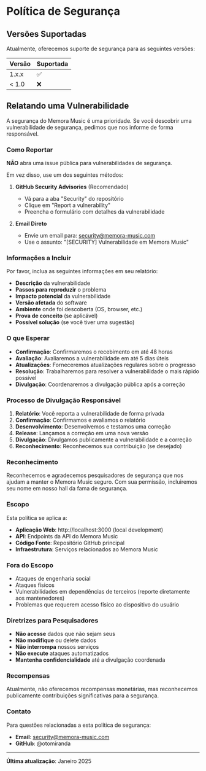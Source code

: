 # Política de Segurança

## Versões Suportadas

Atualmente, oferecemos suporte de segurança para as seguintes versões:

| Versão | Suportada          |
| ------ | ------------------ |
| 1.x.x  | :white_check_mark: |
| < 1.0  | :x:                |

## Relatando uma Vulnerabilidade

A segurança do Memora Music é uma prioridade. Se você descobrir uma vulnerabilidade de segurança, pedimos que nos informe de forma responsável.

### Como Reportar

**NÃO** abra uma issue pública para vulnerabilidades de segurança.

Em vez disso, use um dos seguintes métodos:

1. **GitHub Security Advisories** (Recomendado)
   - Vá para a aba "Security" do repositório
   - Clique em "Report a vulnerability"
   - Preencha o formulário com detalhes da vulnerabilidade

2. **Email Direto**
   - Envie um email para: security@memora-music.com
   - Use o assunto: "[SECURITY] Vulnerabilidade em Memora Music"

### Informações a Incluir

Por favor, inclua as seguintes informações em seu relatório:

- **Descrição** da vulnerabilidade
- **Passos para reproduzir** o problema
- **Impacto potencial** da vulnerabilidade
- **Versão afetada** do software
- **Ambiente** onde foi descoberta (OS, browser, etc.)
- **Prova de conceito** (se aplicável)
- **Possível solução** (se você tiver uma sugestão)

### O que Esperar

- **Confirmação**: Confirmaremos o recebimento em até 48 horas
- **Avaliação**: Avaliaremos a vulnerabilidade em até 5 dias úteis
- **Atualizações**: Forneceremos atualizações regulares sobre o progresso
- **Resolução**: Trabalharemos para resolver a vulnerabilidade o mais rápido possível
- **Divulgação**: Coordenaremos a divulgação pública após a correção

### Processo de Divulgação Responsável

1. **Relatório**: Você reporta a vulnerabilidade de forma privada
2. **Confirmação**: Confirmamos e avaliamos o relatório
3. **Desenvolvimento**: Desenvolvemos e testamos uma correção
4. **Release**: Lançamos a correção em uma nova versão
5. **Divulgação**: Divulgamos publicamente a vulnerabilidade e a correção
6. **Reconhecimento**: Reconhecemos sua contribuição (se desejado)

### Reconhecimento

Reconhecemos e agradecemos pesquisadores de segurança que nos ajudam a manter o Memora Music seguro. Com sua permissão, incluiremos seu nome em nosso hall da fama de segurança.

### Escopo

Esta política se aplica a:

- **Aplicação Web**: http://localhost:3000 (local development)
- **API**: Endpoints da API do Memora Music
- **Código Fonte**: Repositório GitHub principal
- **Infraestrutura**: Serviços relacionados ao Memora Music

### Fora do Escopo

- Ataques de engenharia social
- Ataques físicos
- Vulnerabilidades em dependências de terceiros (reporte diretamente aos mantenedores)
- Problemas que requerem acesso físico ao dispositivo do usuário

### Diretrizes para Pesquisadores

- **Não acesse** dados que não sejam seus
- **Não modifique** ou delete dados
- **Não interrompa** nossos serviços
- **Não execute** ataques automatizados
- **Mantenha confidencialidade** até a divulgação coordenada

### Recompensas

Atualmente, não oferecemos recompensas monetárias, mas reconhecemos publicamente contribuições significativas para a segurança.

### Contato

Para questões relacionadas a esta política de segurança:

- **Email**: security@memora-music.com
- **GitHub**: @otomiranda

---

**Última atualização**: Janeiro 2025